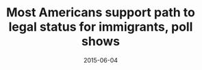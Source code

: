 ---
layout: post
title:  "Most Americans support path to legal status for immigrants, poll shows"
date:   2015-06-04 
link: http://www.latimes.com/nation/la-na-pew-immigration-20150604-story.html
type: link
---